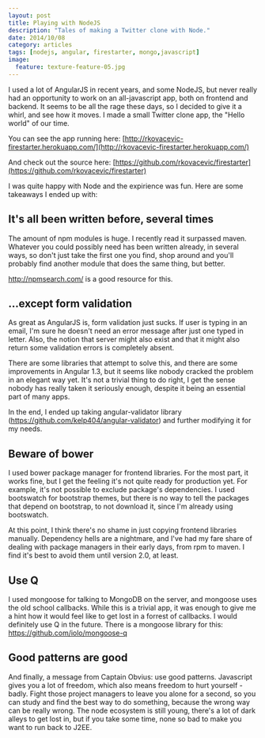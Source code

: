 ```yaml
---
layout: post
title: Playing with NodeJS
description: "Tales of making a Twitter clone with Node."
date: 2014/10/08
category: articles
tags: [nodejs, angular, firestarter, mongo,javascript]
image:
  feature: texture-feature-05.jpg
---
```


I used a lot of AngularJS in recent years, and some NodeJS, but never really had an opportunity to work on an all-javascript app, both on frontend and backend. It seems to be all the rage these days, so I decided to give it a whirl, and see how it moves. I made a small Twitter clone app, the "Hello world" of our time. 

You can see the app running here: [http://rkovacevic-firestarter.herokuapp.com/](http://rkovacevic-firestarter.herokuapp.com/)

And check out the source here: [https://github.com/rkovacevic/firestarter](https://github.com/rkovacevic/firestarter)

I was quite happy with Node and the expirience was fun. Here are some takeaways I ended up with:

## It's all been written before, several times

The amount of npm modules is huge. I recently read it surpassed maven. Whatever you could possibly need has been written already, in several ways, so don't just take the first one you find, shop around and you'll probably find another module that does the same thing, but better. 

http://npmsearch.com/ is a good resource for this.

## ...except form validation

As great as AngularJS is, form validation just sucks. If user is typing in an email, I'm sure he doesn't need an error message after just one typed in letter. Also, the notion that server might also exist and that it might also return some validation errors is completely absent. 

There are some libraries that attempt to solve this, and there are some improvements in Angular 1.3, but it seems like nobody cracked the problem in an elegant way yet. It's not a trivial thing to do right, I get the sense nobody has really taken it seriously enough, despite it being an essential part of many apps. 

In the end, I ended up taking angular-validator library (https://github.com/kelp404/angular-validator) and further modifying it for my needs. 

## Beware of bower

I used bower package manager for frontend libraries. For the most part, it works fine, but I get the feeling it's not quite ready for production yet. For example, it's not possible to exclude package's dependencies. I used bootswatch for bootstrap themes, but there is no way to tell the packages that depend on bootstrap, to not download it, since I'm already using bootswatch. 

At this point, I think there's no shame in just copying frontend libraries manually. Dependency hells are a nightmare, and I've had my fare share of dealing with package managers in their early days, from rpm to maven. I find it's best to avoid them until version 2.0, at least.

## Use Q

I used mongoose for talking to MongoDB on the server, and mongoose uses the old school callbacks. While this is a trivial app, it was enough to give me a hint how it would feel like to get lost in a forrest of callbacks. I would definitely use Q in the future. There is a mongoose library for this: https://github.com/iolo/mongoose-q

## Good patterns are good

And finally, a message from Captain Obvius: use good patterns. Javascript gives you a lot of freedom, which also means freedom to hurt yourself - badly. Fight those project managers to leave you alone for a second, so you can study and find the best way to do something, because the wrong way can be really wrong. The node ecosystem is still young, there's a lot of dark alleys to get lost in, but if you take some time, none so bad to make you want to run back to J2EE. 